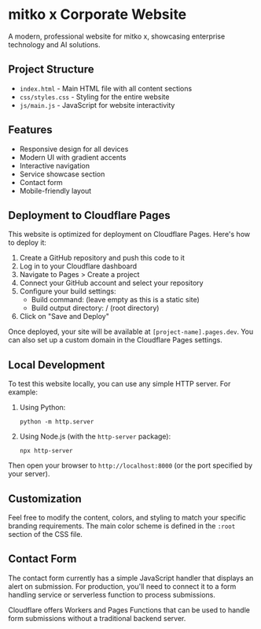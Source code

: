 # mitko x Corporate Website

A modern, professional website for mitko x, showcasing enterprise technology and AI solutions.

## Project Structure

- `index.html` - Main HTML file with all content sections
- `css/styles.css` - Styling for the entire website
- `js/main.js` - JavaScript for website interactivity

## Features

- Responsive design for all devices
- Modern UI with gradient accents
- Interactive navigation
- Service showcase section
- Contact form
- Mobile-friendly layout

## Deployment to Cloudflare Pages

This website is optimized for deployment on Cloudflare Pages. Here's how to deploy it:

1. Create a GitHub repository and push this code to it
2. Log in to your Cloudflare dashboard
3. Navigate to Pages > Create a project
4. Connect your GitHub account and select your repository
5. Configure your build settings:
   - Build command: (leave empty as this is a static site)
   - Build output directory: / (root directory)
6. Click on "Save and Deploy"

Once deployed, your site will be available at `[project-name].pages.dev`. You can also set up a custom domain in the Cloudflare Pages settings.

## Local Development

To test this website locally, you can use any simple HTTP server. For example:

1. Using Python:
   ```
   python -m http.server
   ```

2. Using Node.js (with the `http-server` package):
   ```
   npx http-server
   ```

Then open your browser to `http://localhost:8000` (or the port specified by your server).

## Customization

Feel free to modify the content, colors, and styling to match your specific branding requirements. The main color scheme is defined in the `:root` section of the CSS file.

## Contact Form

The contact form currently has a simple JavaScript handler that displays an alert on submission. For production, you'll need to connect it to a form handling service or serverless function to process submissions.

Cloudflare offers Workers and Pages Functions that can be used to handle form submissions without a traditional backend server.
